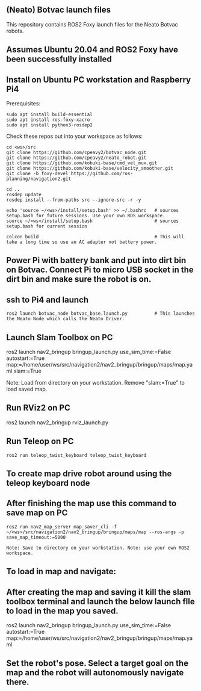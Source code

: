 ## (Neato) Botvac launch files
 
This repository contains ROS2 Foxy launch files for the Neato Botvac robots.
 
## Assumes Ubuntu 20.04 and ROS2 Foxy have been successfully installed
 
## Install on Ubuntu PC workstation and Raspberry Pi4
 
Prerequisites:
 
    sudo apt install build-essential
    sudo apt install ros-foxy-xacro
    sudo apt install python3-rosdep2
 
Check these repos out into your workspace as follows:
 
    cd <ws>/src
    git clone https://github.com/cpeavy2/botvac_node.git
    git clone https://github.com/cpeavy2/neato_robot.git
    git clone https://github.com/kobuki-base/cmd_vel_mux.git
    git clone https://github.com/kobuki-base/velocity_smoother.git
    git clone -b foxy-devel https://github.com/ros-planning/navigation2.git
 
    cd ..
    rosdep update
    rosdep install --from-paths src --ignore-src -r -y
 
    echo 'source ~/<ws>/install/setup.bash' >> ~/.bashrc   # sources setup.bash for future sessions. Use your own ROS workspace.
    source ~/<ws>/install/setup.bash                       # sources setup.bash for current session
 
    colcon build                                           # This will take a long time so use an AC adapter not battery power.
 
## Power Pi with battery bank and put into dirt bin on Botvac. Connect Pi to micro USB socket in the dirt bin and make sure the robot is on.
## ssh to Pi4 and launch
 
    ros2 launch botvac_node botvac_base.launch.py          # This launches the Neato Node which calls the Neato Driver.
 
## Launch Slam Toolbox on PC
 
   ros2 launch nav2_bringup bringup_launch.py use_sim_time:=False autostart:=True map:=/home/user/ws/src/navigation2/nav2_bringup/bringup/maps/map.yaml slam:=True
   
   Note: Load from directory on your workstation. Remove "slam:=True" to load saved map.
 
## Run RViz2 on PC
 
   ros2 launch nav2_bringup rviz_launch.py 
 
## Run Teleop on PC
 
    ros2 run teleop_twist_keyboard teleop_twist_keyboard
 
## To create map drive robot around using the teleop keyboard node
 
## After finishing the map use this command to save map on PC

    ros2 run nav2_map_server map_saver_cli -f ~/<ws>/src/navigation2/nav2_bringup/bringup/maps/map --ros-args -p save_map_timeout:=5000
    
    Note: Save to directory on your workstation. Note: use your own ROS2 workspace.
 
## To load in map and navigate: 
 
## After creating the map and saving it kill the slam toolbox terminal and launch the below launch flle to load in the map you saved.
 
   ros2 launch nav2_bringup bringup_launch.py use_sim_time:=False autostart:=True map:=/home/user/ws/src/navigation2/nav2_bringup/bringup/maps/map.yaml
 
## Set the robot's pose. Select a target goal on the map and the robot will autonomously navigate there.
